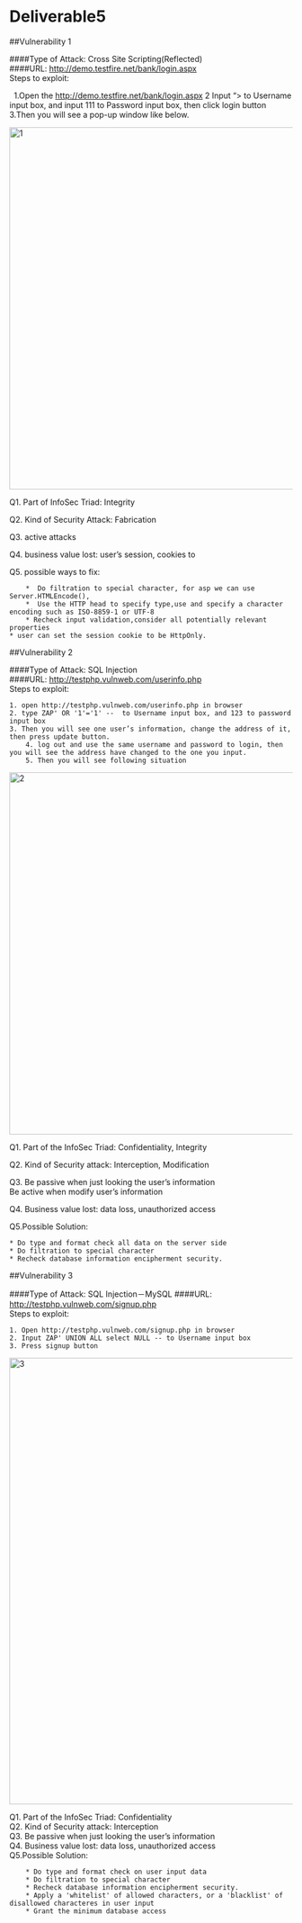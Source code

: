 # Deliverable5

##Vulnerability 1

####Type of Attack: Cross Site Scripting(Reflected)  
####URL: http://demo.testfire.net/bank/login.aspx  
Steps to exploit:

    	1.Open the http://demo.testfire.net/bank/login.aspx
    	2 Input “><script>alert(1);</script> to Username input box, and input 111 to Password input box, then click login button
    	3.Then you will see a pop-up window like below.


<img width="644" alt="1" src="https://cloud.githubusercontent.com/assets/16142079/20376754/728b287a-ac57-11e6-83f0-87284efa4bb6.png"> 


Q1. Part of InfoSec Triad: Integrity

Q2. Kind of Security Attack: Fabrication

Q3. active attacks

Q4. business value lost: user’s session, cookies to 

Q5. possible ways to fix:

     	*  Do filtration to special character, for asp we can use Server.HTMLEncode(),
     	*  Use the HTTP head to specify type,use and specify a character encoding such as ISO-8859-1 or UTF-8
     	* Recheck input validation,consider all potentially relevant properties
	* user can set the session cookie to be HttpOnly.


##Vulnerability 2

####Type of Attack: SQL Injection  
####URL: http://testphp.vulnweb.com/userinfo.php  
Steps to exploit:

	1. open http://testphp.vulnweb.com/userinfo.php in browser
	2. type ZAP' OR '1'='1' --  to Username input box, and 123 to password input box
	3. Then you will see one user’s information, change the address of it, then press update button.
        4. log out and use the same username and password to login, then you will see the address have changed to the one you input.  
        5. Then you will see following situation
  <img width="644" alt="2" src="https://cloud.githubusercontent.com/assets/16142079/20376775/a5a945de-ac57-11e6-8974-f1a7ba670233.png">
  
Q1. Part of the InfoSec Triad:  Confidentiality, Integrity 

Q2. Kind of Security attack: Interception, Modification  

Q3. Be passive when just looking the user’s information  
    		Be active when modify user’s information  
		
Q4. Business value lost: data loss, unauthorized access 

Q5.Possible Solution:   

	* Do type and format check all data on the server side
	* Do filtration to special character
	* Recheck database information encipherment security.

##Vulnerability 3


####Type of Attack: SQL Injection－MySQL
####URL: http://testphp.vulnweb.com/signup.php  
Steps to exploit:  

	1. Open http://testphp.vulnweb.com/signup.php in browser
	2. Input ZAP' UNION ALL select NULL -- to Username input box
	3. Press signup button
<img width="794" alt="3" src="https://cloud.githubusercontent.com/assets/16142079/20405679/32ceaa1e-acd8-11e6-8f92-f9d43b52e7c0.png">  

Q1. Part of the InfoSec Triad:  Confidentiality  
Q2. Kind of Security attack: Interception  
Q3. Be passive when just looking the user’s information  
Q4. Business value lost: data loss, unauthorized access  
Q5.Possible Solution:  

	    * Do type and format check on user input data
	    * Do filtration to special character
	    * Recheck database information encipherment security.
	    * Apply a 'whitelist' of allowed characters, or a 'blacklist' of disallowed characteres in user input
	    * Grant the minimum database access
